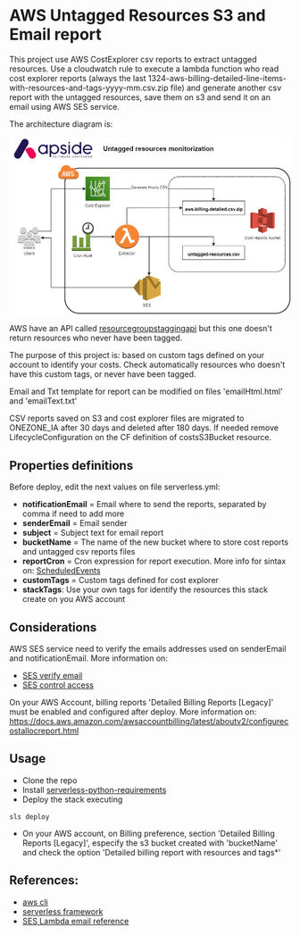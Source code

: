 
# AWS Untagged Resources S3 and Email report


This project use AWS CostExplorer csv reports to extract untagged resources.  Use a cloudwatch rule to execute a lambda function who read cost explorer reports (always the last 1324-aws-billing-detailed-line-items-with-resources-and-tags-yyyy-mm.csv.zip file) and generate another csv report with the untagged resources, save them on s3 and send it on an email using AWS SES service.

The architecture diagram is:

![Image arch](https://github.com/llizamab/aws-tags-monitorization/blob/master/architecture.png?raw=true)


AWS have an API called [resourcegroupstaggingapi](https://docs.aws.amazon.com/cli/latest/reference/resourcegroupstaggingapi/get-resources.html) 
but this one doesn't return resources who never have been tagged.


The purpose of this project is: based on custom tags defined on your account to identify your costs. Check automatically resources who doesn't have this custom tags, or never have been tagged.

Email and Txt template for report can be modified on files 'emailHtml.html' and 'emailText.txt'

CSV reports saved on S3 and cost explorer files are migrated to ONEZONE_IA after 30 days and deleted after 180 days. If needed remove LifecycleConfiguration on the CF definition of costsS3Bucket resource.



## Properties definitions

Before deploy, edit the next values on file serverless.yml:

- **notificationEmail** = Email where to send the reports, separated by comma if need to add more
- **senderEmail** = Email sender
- **subject** = Subject text for email report
- **bucketName** = The name of the new bucket where to store cost reports and untagged csv reports files
- **reportCron** = Cron expression for report execution. More info for sintax on: [ScheduledEvents](https://docs.aws.amazon.com/AmazonCloudWatch/latest/events/ScheduledEvents.html)
- **customTags** = Custom tags defined for cost explorer
- **stackTags**: Use your own tags for identify the resources this stack create on you AWS account


## Considerations

AWS SES service need to verify the emails addresses used on senderEmail and notificationEmail. 
More information on:
- [SES verify email](https://docs.aws.amazon.com/ses/latest/DeveloperGuide/verify-email-addresses.html)
- [SES control access](https://docs.aws.amazon.com/ses/latest/DeveloperGuide/verify-email-addresses.htmlhttps://docs.aws.amazon.com/es_es/ses/latest/DeveloperGuide/control-user-access.html)

On your AWS Account, billing reports 'Detailed Billing Reports [Legacy]' must be enabled and configured after deploy.
More information on: https://docs.aws.amazon.com/awsaccountbilling/latest/aboutv2/configurecostallocreport.html


## Usage

- Clone the repo
- Install [serverless-python-requirements](https://www.serverless.com/plugins/serverless-python-requirements)
- Deploy the stack executing
```
sls deploy
```
- On your AWS account, on Billing preference, section 'Detailed Billing Reports [Legacy]', especify the s3 bucket created with 'bucketName' and check the option 'Detailed billing report with resources and tags*'


## References:
- [aws cli](https://docs.aws.amazon.com/cli/latest/reference/configure/)
- [serverless framework](https://www.serverless.com/)
- [SES Lambda email reference](https://medium.com/@kuharan/sending-emails-with-aws-lambda-aws-simple-email-service-ses-513839bc53ab)

